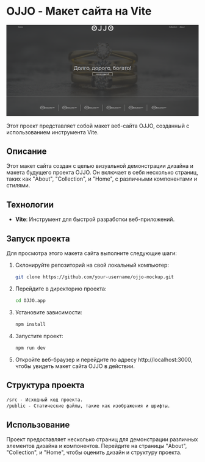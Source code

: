 # OJJO - Макет сайта на Vite

![OJJO](./public/img/OJJO.app.png)

Этот проект представляет собой макет веб-сайта OJJO, созданный с использованием инструмента Vite. 


## Описание

Этот макет сайта создан с целью визуальной демонстрации дизайна и макета будущего проекта OJJO. Он включает в себя несколько страниц, таких как "About", "Collection", и "Home", с различными компонентами и стилями.

## Технологии

- **Vite**: Инструмент для быстрой разработки веб-приложений.

## Запуск проекта

Для просмотра этого макета сайта выполните следующие шаги:

1. Склонируйте репозиторий на свой локальный компьютер:

   ```bash
   git clone https://github.com/your-username/ojjo-mockup.git

2. Перейдите в директорию проекта:

   ````bash 
   cd OJJO.app

3. Установите зависимости:

   ```````bash
   npm install

4. Запустите проект:
   
   ``````bash 
   npm run dev

5.  Откройте веб-браузер и перейдите по адресу http://localhost:3000, чтобы увидеть макет сайта OJJO в действии.



## Структура проекта

    /src - Исходный код проекта.
    /public - Статические файлы, такие как изображения и шрифты.


## Использование

Проект предоставляет несколько страниц для демонстрации различных элементов дизайна и компонентов. Перейдите на страницы "About", "Collection", и "Home", чтобы оценить дизайн и структуру проекта.


